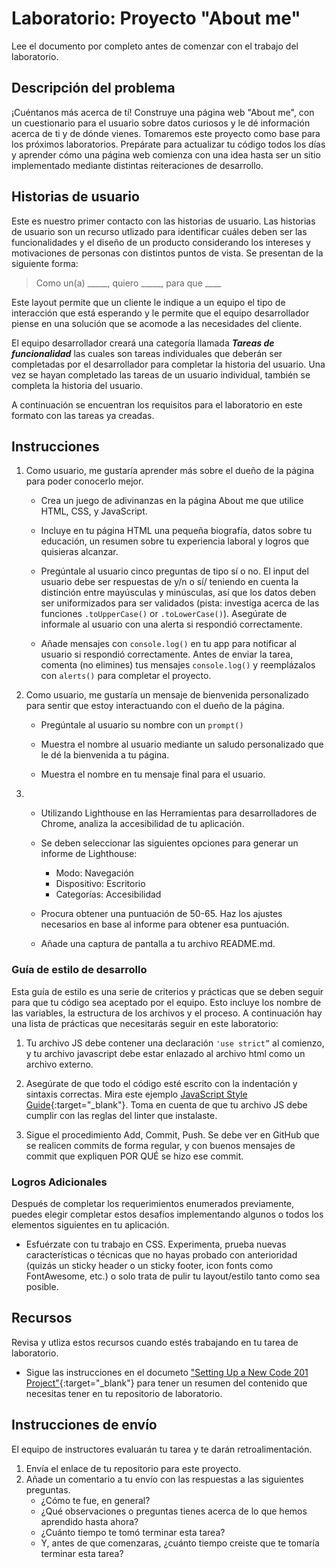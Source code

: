 ﻿# Laboratorio: Proyecto "About me"

Lee el documento por completo antes de comenzar con el trabajo del laboratorio.

## Descripción del problema

¡Cuéntanos más acerca de tí! Construye una página web "About me", con un cuestionario para el usuario sobre datos curiosos y le dé información acerca de ti y de dónde vienes. Tomaremos este proyecto como base para los próximos laboratorios. Prepárate para actualizar tu código todos los días y aprender cómo una página web comienza con una idea hasta ser un sitio implementado mediante distintas reiteraciones de desarrollo.

## Historias de usuario

Este es nuestro primer contacto con las historias de usuario. Las historias de usuario son un recurso utlizado para identificar cuáles deben ser las funcionalidades y el diseño de un producto considerando los intereses y motivaciones de personas con distintos puntos de vista. Se presentan de la siguiente forma:

> Como un(a) _____, quiero _____, para que ____

Este layout permite que un cliente le indique a un equipo el tipo de interacción que está esperando y le permite que el equipo desarrollador piense en una solución que se acomode a las necesidades del cliente.

El equipo desarrollador creará una categoría llamada *__Tareas de funcionalidad__* las cuales son tareas individuales que deberán ser completadas por el desarrollador para completar la historia del usuario. Una vez se hayan completado las tareas de un usuario individual, también se completa la historia del usuario. 

A continuación se encuentran los requisitos para el laboratorio en este formato con las tareas ya creadas.

## Instrucciones

1. Como usuario, me gustaría aprender más sobre el dueño de la página para poder conocerlo mejor.

    - Crea un juego de adivinanzas en la página About me que utilice HTML, CSS, y JavaScript.

    - Incluye en tu página HTML una pequeña biografía, datos sobre tu educación, un resumen sobre tu experiencia laboral y logros que quisieras alcanzar.

    - Pregúntale al usuario cinco preguntas de tipo sí o no.  El input del usuario debe ser respuestas de y/n o sí/ teniendo en cuenta la distinción entre mayúsculas y minúsculas, así que los datos deben ser uniformizados para ser validados (pista: investiga acerca de las funciones `.toUpperCase()` or `.toLowerCase()`). Asegúrate de informale al usuario con una alerta si respondió correctamente.

    - Añade mensajes con `console.log()` en tu app para notificar al usuario si respondió correctamente. Antes de enviar la tarea, comenta (no elimines) tus mensajes `console.log()` y reemplázalos con `alerts()`  para completar el proyecto.

1. Como usuario, me gustaría un mensaje de bienvenida personalizado para sentir que estoy interactuando con el dueño de la página.

    - Pregúntale al usuario su nombre con un `prompt()`

    - Muestra el nombre al usuario mediante un saludo personalizado que le dé la bienvenida a tu página.

    - Muestra el nombre en tu mensaje final para el usuario.

1. - Utilizando Lighthouse en las Herramientas para desarrolladores de Chrome, analiza la accesibilidad de tu aplicación.

    - Se deben seleccionar las siguientes opciones para generar un informe de Lighthouse:
      - Modo: Navegación
      - Dispositivo: Escritorio
      - Categorías: Accesibilidad
    - Procura obtener una puntuación de 50-65. Haz los ajustes necesarios en base al informe para obtener esa puntuación.
    - Añade una captura de pantalla a tu archivo README.md.

### Guía de estilo de desarrollo

Esta guía de estilo es una serie de criterios y prácticas que se deben seguir para que tu código sea aceptado por el equipo. Esto incluye los nombre de las variables, la estructura de los archivos y el proceso. A continuación hay una lista de prácticas que necesitarás seguir en este laboratorio:

   1. Tu archivo JS debe contener una declaración `'use strict”` al comienzo, y tu archivo javascript debe estar enlazado al archivo html como un archivo externo.

   1. Asegúrate de que todo el código esté escrito con la indentación y sintaxis correctas. Mira este ejemplo [JavaScript Style Guide](https://javascript.info/coding-style#syntax){:target="_blank"}. Toma en cuenta de que tu archivo JS debe cumplir con las reglas del linter que instalaste.

   1. Sigue el procedimiento Add, Commit, Push. Se debe ver en GitHub que se realicen commits de forma regular, y con buenos mensajes de commit que expliquen POR QUÉ se hizo ese commit.

### Logros Adicionales

Después de completar los requerimientos enumerados previamente, puedes elegir completar estos desafíos implementando algunos o todos los elementos siguientes en tu aplicación.

- Esfuérzate con tu trabajo en CSS. Experimenta, prueba nuevas características o técnicas que no hayas probado con anterioridad (quizás un sticky header o un sticky footer, icon fonts como FontAwesome, etc.) o solo trata de pulir tu layout/estilo tanto como sea posible.

## Recursos

Revisa y utliza estos recursos cuando estés trabajando en tu tarea de laboratorio.

- Sigue las instrucciones en el documeto ["Setting Up a New Code 201 Project"](../project-setup){:target="_blank"} para tener un resumen del contenido que necesitas tener en tu repositorio de laboratorio.

## Instrucciones de envío

El equipo de instructores evaluarán tu tarea y te darán retroalimentación.

1. Envía el enlace de tu repositorio para este proyecto.
1. Añade un comentario a tu envío con las respuestas a las siguientes preguntas.
    - ¿Cómo te fue, en general?
    - ¿Qué observaciones o preguntas tienes acerca de lo que hemos aprendido hasta ahora?
    - ¿Cuánto tiempo te tomó terminar esta tarea? 
    - Y, antes de que comenzaras, ¿cuánto tiempo creiste que te tomaría terminar esta tarea?
